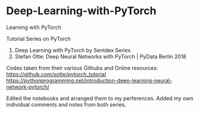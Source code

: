 # Deep-Learning-with-PyTorch
Learning with PyTorch

Tutorial Series on PyTorch
1. Deep Learning with PyTorch by Sentdex Series
2. Stefan Otte: Deep Neural Networks with PyTorch | PyData Berlin 2018

Codes taken from their various Githubs and Online resources:
https://github.com/sotte/pytorch_tutorial
https://pythonprogramming.net/introduction-deep-learning-neural-network-pytorch/

Edited the notebooks and arranged them to my perferences. Added my own individual comments and notes from both series.
